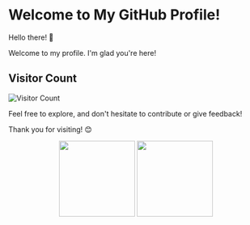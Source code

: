 # Welcome to My GitHub Profile!

Hello there! 👋

Welcome to my profile. I'm glad you're here!

 

## Visitor Count
![Visitor Count](https://img.shields.io/badge/dynamic/json?color=success&label=Visitors&query=value&url=https%3A%2F%2Fapi.example.com%2Fvisitor-count)


Feel free to explore, and don't hesitate to contribute or give feedback!

 
Thank you for visiting! 😊
 
<p align="center">
<img height="150px" src="https://github-readme-stats.vercel.app/api?username=ibrahimth&show_icons=true&theme=radical&count_private=true" />
<img height="150px" src="https://github-readme-stats.vercel.app/api/top-langs/?username=ibrahimth&layout=compact&theme=radical" />
</p>
 
 
